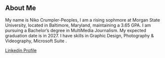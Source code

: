 ## About Me
My name is Niko Crumpler-Peoples, I am a rising sophmore at Morgan State University, located in Baltimore, Maryland, maintaining a 3.65 GPA. I am pursuing a Bachelor’s degree in MultiMedia Journalism. My expected graduation date is in 2027. I have skills in Graphic Design, Photography & Videography, Microsoft Suite . 

[Linkedin Profile](https://www.linkedin.com/in/michael-adeleke-4a1228217/)

